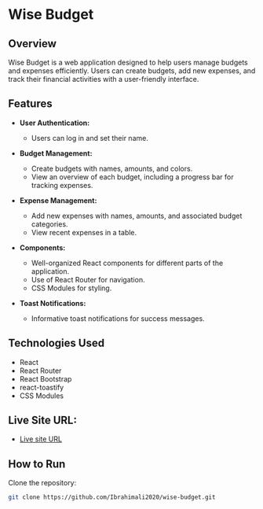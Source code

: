# Wise Budget

## Overview

Wise Budget is a web application designed to help users manage budgets and expenses efficiently. Users can create budgets, add new expenses, and track their financial activities with a user-friendly interface.

## Features

- **User Authentication:**
  - Users can log in and set their name.

- **Budget Management:**
  - Create budgets with names, amounts, and colors.
  - View an overview of each budget, including a progress bar for tracking expenses.

- **Expense Management:**
  - Add new expenses with names, amounts, and associated budget categories.
  - View recent expenses in a table.

- **Components:**
  - Well-organized React components for different parts of the application.
  - Use of React Router for navigation.
  - CSS Modules for styling.

- **Toast Notifications:**
  - Informative toast notifications for success messages.

## Technologies Used
- React
- React Router
- React Bootstrap
- react-toastify
- CSS Modules


## Live Site URL:
- [Live site URL](https://wisebudget.netlify.app)

## How to Run

 Clone the repository:

   ```bash
   git clone https://github.com/Ibrahimali2020/wise-budget.git


   
